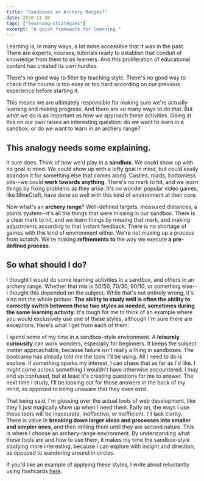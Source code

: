 ```yaml
---
title: "Sandboxes or Archery Ranges?"
date: 2020-11-30
tags: ["learning-strategies"]
excerpt: "A quick framework for learning."
---
```


Learning is, in many ways, a lot more accessible that it was in the past. There are experts, courses, tutorials ready to establish that conduit of knowledge from them to us learners. And this proliferation of educational content has created its own hurdles. 

There's no good way to filter by teaching style. There's no good way to check if the course is too easy or too hard according on our previous experience before starting it.  

This means we are ultimately responsible for making sure we're actually learning and making progress. And there are so many ways to do that. But *what* we do is as important as *how* we approach these activities. Going at this on our own raises an interesting question: do we want to learn in a sandbox, or do we want to learn in an archery range?

## This analogy needs some explaining.

It sure does. Think of how we'd play in a **sandbox**. We could show up with no goal in mind. We could show up with a lofty goal in mind, but could easily abandon it for something else that comes along. Castles, roads, bottomless pits--we could **work towards anything**. There's no mark to hit, and we learn things by fixing problems as they arise. It's no wonder popular video games, like MineCraft, have done so well with this kind of environment at their core. 

Now what's an **archery range**? Well-defined targets, measured distances, a points system--it's all the things that were missing in our sandbox. There is a clear mark to hit, and we learn things by missing that mark, and making adjustments according to that instant feedback. There is no shortage of games with this kind of environment either. We're not making up a process from scratch. We're making **refinements to** the way we execute **a pre-defined process**.

## So what should I do?

I thought I would do some learning activities in a sandbox, and others in an archery range. Whether that mix is 50/50, 70/30, 90/10, or something else--I thought this depended on the subject. While that's not entirely wrong, it's also not the whole picture. **The ability to study well is often the ability to correctly switch between these two styles as needed, sometimes during the same learning activity.** It's tough for me to think of an example where you would exclusively use one of these styles, although I'm sure there are exceptions. Here's what I get from each of them:

I spend some of my time in a sandbox-style environment. A **leisurely curiousity** can work wonders, especially for beginners. It keeps the subject matter approachable, because failure isn't really a thing in sandboxes. The bootcamp has already told me the tools I'll be using. All I need to do is explore. If something sparks my interest, I can chase that as far as I'd like. I might come across something I wouldn't have otherwise encountered. I may end up confused, but at least it's creating questions for me to answer. The next time I study, I'll be looking out for those answers in the back of my mind, as opposed to being unaware that they even exist.

That being said, I'm glossing over the actual tools of web development, like they'll just magically show up when I need them. Early on, the ways I use these tools will be inaccurate, ineffective, or inefficient. I'll lack clarity. There is value in **breaking down larger ideas and processes into smaller and simpler ones**, and then drilling them until they are second nature. This is where I choose an archery-range environment. By understanding what these tools are and how to use them, it makes my time the sandbox-style studying more interesting, because I can explore with insight and direction, as opposed to wandering around in circles.

If you'd like an example of applying these styles, I write about reluctantly using flashcards [here](/posts/flashcards/).
